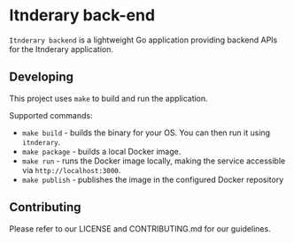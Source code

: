 # Itnderary back-end

`Itnderary backend` is a lightweight Go application providing backend APIs for the Itnderary application.

## Developing

This project uses `make` to build and run the application.

Supported commands:

- `make build` - builds the binary for your OS. You can then run it using `itnderary`.
- `make package` - builds a local Docker image.
- `make run` - runs the Docker image locally, making the service accessible via `http://localhost:3000`.
- `make publish` - publishes the image in the configured Docker repository

## Contributing

Please refer to our LICENSE and CONTRIBUTING.md for our guidelines.
